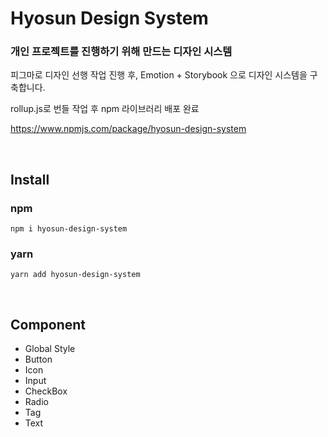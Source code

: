 # Hyosun Design System

### 개인 프로젝트를 진행하기 위해 만드는 디자인 시스템

피그마로 디자인 선행 작업 진행 후,
Emotion + Storybook 으로 디자인 시스템을 구축합니다.

rollup.js로 번들 작업 후 npm 라이브러리 배포 완료

https://www.npmjs.com/package/hyosun-design-system

<br />

## Install

### npm

```tsx
npm i hyosun-design-system
```

### yarn

```tsx
yarn add hyosun-design-system
```

<br />

## Component

- Global Style
- Button
- Icon
- Input
- CheckBox
- Radio
- Tag
- Text
